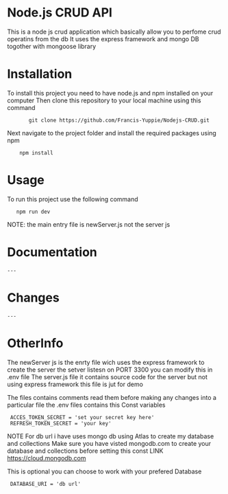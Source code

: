 # Node.js CRUD API 
This is a node js crud application which basically allow you to perfome crud operatins from the db
It uses the express framework and mongo DB togother with mongoose library

# Installation
To install this project you need to have node.js and npm installed on your computer
Then clone this repository to your local machine using this command

           git clone https://github.com/Francis-Yuppie/Nodejs-CRUD.git
     
Next navigate to the project folder and install the required packages using npm 

        npm install
# Usage
To run this project use the following command

       npm run dev
 NOTE: the main entry file is newServer.js not the server js
# Documentation 
    ---
# Changes
    ---
# OtherInfo
The newServer js is the enrty file wich uses the express framework to create the server
the setver listesn on PORT 3300 you can modify this in .env file
The server.js file it contains source code for the server but not using express framework this file is jut for demo 
     
The files contains comments read them before making any changes into a particular file 
the .env files contains this Const variables 

     ACCES_TOKEN_SECRET = 'set your secret key here'
     REFRESH_TOKEN_SECRET = 'your key'
NOTE 
For db url i have uses mongo db using Atlas to create my database and collections
Make sure you have visted mongodb.com to create your database and collections before setting this const 
 LINK
 https://cloud.mongodb.com
  
This is optional you can choose to work with your prefered Database

     DATABASE_URI = 'db url'

 
